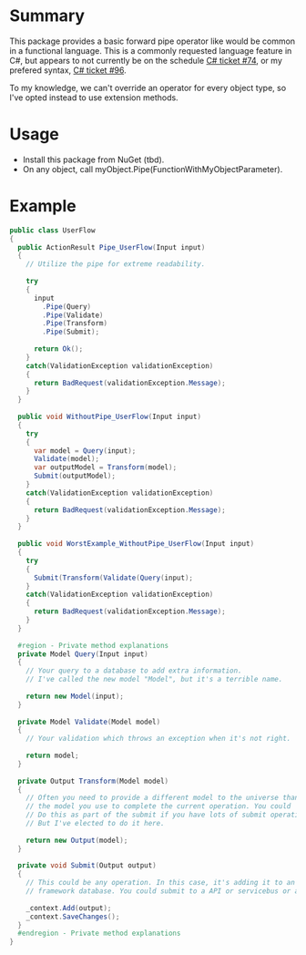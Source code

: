# Summary

This package provides a basic forward pipe operator like would be common in a functional language. This is a commonly requested language feature in C#, but appears to not currently be on the schedule [C# ticket #74](https://github.com/dotnet/csharplang/discussions/74), or my prefered syntax, [C# ticket #96](https://github.com/dotnet/csharplang/discussions/96).

To my knowledge, we can't override an operator for every object type, so I've opted instead to use extension methods.

# Usage

- Install this package from NuGet (tbd).
- On any object, call myObject.Pipe(FunctionWithMyObjectParameter).

# Example
```csharp
public class UserFlow
{
  public ActionResult Pipe_UserFlow(Input input)
  {
    // Utilize the pipe for extreme readability.
    
    try 
    {
      input
        .Pipe(Query)
        .Pipe(Validate)
        .Pipe(Transform)
        .Pipe(Submit);
        
      return Ok();
    }
    catch(ValidationException validationException)
    {
      return BadRequest(validationException.Message);
    }
  }
  
  public void WithoutPipe_UserFlow(Input input)
  {
    try 
    {
      var model = Query(input);
      Validate(model);
      var outputModel = Transform(model);
      Submit(outputModel);
    }
    catch(ValidationException validationException)
    {
      return BadRequest(validationException.Message);
    }
  }
  
  public void WorstExample_WithoutPipe_UserFlow(Input input)
  {
    try 
    {
      Submit(Transform(Validate(Query(input);
    }
    catch(ValidationException validationException)
    {
      return BadRequest(validationException.Message);
    }
  }
  
  #region - Private method explanations
  private Model Query(Input input)
  {
    // Your query to a database to add extra information.
    // I've called the new model "Model", but it's a terrible name.
    
    return new Model(input);
  }
  
  private Model Validate(Model model)
  {
    // Your validation which throws an exception when it's not right.
    
    return model;
  }
  
  private Output Transform(Model model)
  {
    // Often you need to provide a different model to the universe than 
    // the model you use to complete the current operation. You could
    // Do this as part of the submit if you have lots of submit operations,
    // But I've elected to do it here.
    
    return new Output(model);
  }
  
  private void Submit(Output output)
  {
    // This could be any operation. In this case, it's adding it to an entity
    // framework database. You could submit to a API or servicebus or anything else.
  
    _context.Add(output);
    _context.SaveChanges();
  }
  #endregion - Private method explanations
}
```
